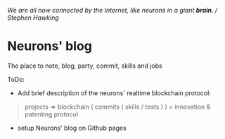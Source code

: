  _We are all now connected by the Internet, like neurons in a giant **brain**. / Stephen Hawking_

# Neurons' blog

The place to note, blog, party, commit, skills and jobs

ToDo: 
- Add brief description of the neurons' realtime blockchain protocol: 
> projects => blockchain ( commits ( skills / tests ) ) = innovation & patenting protocol
- setup Neurons' blog on Github pages

